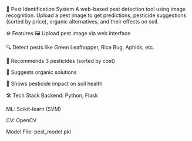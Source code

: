 🐛 Pest Identification System 
A web-based pest detection tool using image recognition. Upload a pest image to get predictions, pesticide suggestions (sorted by price), organic alternatives, and their effects on soil.

⚙️ Features
🖼️ Upload pest image via web interface

🔍 Detect pests like Green Leafhopper, Rice Bug, Aphids, etc.

💊 Recommends 3 pesticides (sorted by cost)

🌱 Suggests organic solutions

🧪 Shows pesticide impact on soil health

🛠 Tech Stack
Backend: Python, Flask

ML: Scikit-learn (SVM)

CV: OpenCV

Model File: pest_model.pkl

